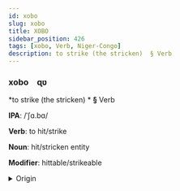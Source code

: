 ```yaml
---
id: xobo
slug: xobo
title: XOBO
sidebar_position: 426
tags: [xobo, Verb, Niger-Congo]
description: to strike (the stricken)  § Verb
---
```


### xobo&emsp;<span kind="abugida">ɋʋ</span>

*to strike (the stricken) * **§** Verb

**IPA**: /ˈʃɑ.bɑ/

**Verb**: to hit/strike

**Noun**: hit/stricken entity

**Modifier**: hittable/strikeable

<details>
    <summary>Origin</summary>
    Sotho shapa /ʃa.pa/<br/>
    <em>Niger-Congo Language Family</em>
</details>